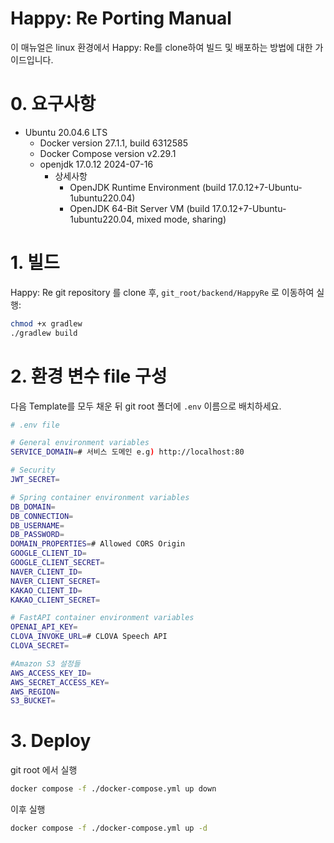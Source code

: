 # Happy: Re Porting Manual
이 매뉴얼은 linux 환경에서 Happy: Re를 clone하여 빌드 및 배포하는 방법에 대한 가이드입니다.
# 0. 요구사항
- Ubuntu 20.04.6 LTS
	- Docker version 27.1.1, build 6312585
	- Docker Compose version v2.29.1
	- openjdk 17.0.12 2024-07-16
		- 상세사항
			- OpenJDK Runtime Environment (build 17.0.12+7-Ubuntu-1ubuntu220.04)
			- OpenJDK 64-Bit Server VM (build 17.0.12+7-Ubuntu-1ubuntu220.04, mixed mode, sharing)
# 1. 빌드
Happy: Re git repository 를 clone 후, `git_root/backend/HappyRe` 로 이동하여 실행:
```bash
chmod +x gradlew
./gradlew build
```
# 2. 환경 변수 file 구성
다음 Template를 모두 채운 뒤 git root 폴더에 `.env` 이름으로 배치하세요.
```bash
# .env file

# General environment variables
SERVICE_DOMAIN=# 서비스 도메인 e.g) http://localhost:80

# Security
JWT_SECRET=

# Spring container environment variables
DB_DOMAIN=
DB_CONNECTION=
DB_USERNAME=
DB_PASSWORD=
DOMAIN_PROPERTIES=# Allowed CORS Origin
GOOGLE_CLIENT_ID=
GOOGLE_CLIENT_SECRET=
NAVER_CLIENT_ID=
NAVER_CLIENT_SECRET=
KAKAO_CLIENT_ID=
KAKAO_CLIENT_SECRET=

# FastAPI container environment variables
OPENAI_API_KEY=
CLOVA_INVOKE_URL=# CLOVA Speech API
CLOVA_SECRET=

#Amazon S3 설정들
AWS_ACCESS_KEY_ID=
AWS_SECRET_ACCESS_KEY=
AWS_REGION=
S3_BUCKET=

```

# 3. Deploy
git root 에서 실행
```bash
docker compose -f ./docker-compose.yml up down
```
이후 실행
```bash
docker compose -f ./docker-compose.yml up -d
```